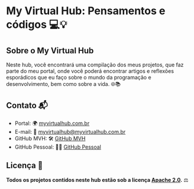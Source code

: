 # My Virtual Hub: Pensamentos e códigos 💻💡

## Sobre o My Virtual Hub
Neste hub, você encontrará uma compilação dos meus projetos, que faz parte do meu portal, onde você poderá encontrar artigos e reflexões esporádicos que eu faço sobre o mundo da programação e desenvolvimento, bem como sobre a vida. 🌐📚

## Contato 📬
* Portal: 🌍 [myvirtualhub.com.br](https://www.myvirtualhub.com.br)
* E-mail: 📧 myvirtualhub@myvirtualhub.com.br
* GitHub MVH: 🛠️ [GitHub MVH](https://github.com/my-virtual-hub)
* GitHub Pessoal: 👨‍💻 [GitHub Pessoal](https://github.com/marco-quicula)

## Licença 📜
**Todos os projetos contidos neste hub estão sob a licença [Apache 2.0](./../LICENSE).** ⚖️
